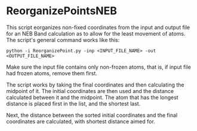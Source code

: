 # ReorganizePointsNEB

This script eorganizes non-fixed coordinates from the input and output file for an NEB Band calculation as to allow for the least movement of atoms. The script's general command works like this:

```
python -i ReorganizePoint.py -inp <INPUT_FILE_NAME> -out <OUTPUT_FILE_NAME>
```

Make sure the input file contains only non-frozen atoms, that is, if input file had frozen atoms, remove them first.

The script works by taking the final coordinates and then calculating the midpoint of it. The initial coordinates are then used and the distance calculated between it and the midpoint. The atom that has the longest distance is placed first in the list, and the shortest last.

Next, the distance between the sorted initial coordinates and the final coordinates are calculated, with shortest distance aimed for.
